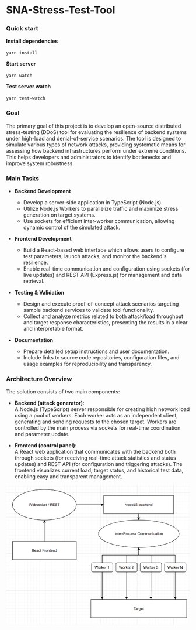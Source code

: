 # SNA-Stress-Test-Tool

### Quick start

**Install dependencies**

`yarn install`

**Start server**

`yarn watch`

**Test server watch**

`yarn test-watch`

### Goal

The primary goal of this project is to develop an open-source distributed stress-testing (DDoS) tool for evaluating the resilience of backend systems under high-load and denial-of-service scenarios.
The tool is designed to simulate various types of network attacks, providing systematic means for assessing how backend infrastructures perform under extreme conditions. This helps developers and administrators to identify bottlenecks and improve system robustness.

### Main Tasks

- **Backend Development**
    - Develop a server-side application in TypeScript (Node.js).
    - Utilize Node.js Workers to parallelize traffic and maximize stress generation on target systems.
    - Use sockets for efficient inter-worker communication, allowing dynamic control of the simulated attack.

- **Frontend Development**
    - Build a React-based web interface which allows users to configure test parameters, launch attacks, and monitor the backend's resilience.
    - Enable real-time communication and configuration using sockets (for live updates) and REST API (Express.js) for management and data retrieval.

- **Testing & Validation**
    - Design and execute proof-of-concept attack scenarios targeting sample backend services to validate tool functionality.
    - Collect and analyze metrics related to both attack/load throughput and target response characteristics, presenting the results in a clear and interpretable format.

- **Documentation**
    - Prepare detailed setup instructions and user documentation.
    - Include links to source code repositories, configuration files, and usage examples for reproducibility and transparency.

### Architecture Overview

The solution consists of two main components:

- **Backend (attack generator)**:  
  A Node.js (TypeScript) server responsible for creating high network load using a pool of workers. Each worker acts as an independent client, generating and sending requests to the chosen target. Workers are controlled by the main process via sockets for real-time coordination and parameter update.

- **Frontend (control panel)**:  
  A React web application that communicates with the backend both through sockets (for receiving real-time attack statistics and status updates) and REST API (for configuration and triggering attacks). The frontend visualizes current load, target status, and historical test data, enabling easy and transparent management.

![img.png](public/architecture.png)
